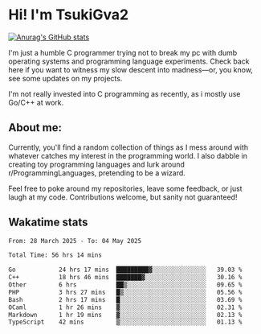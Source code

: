 # Hi! I'm TsukiGva2

[![Anurag's GitHub stats](https://github-readme-stats.vercel.app/api?username=tsukigva2&theme=gruvbox&show_icons=true)](https://github.com/anuraghazra/github-readme-stats)

I'm just a humble C programmer trying not to break my pc with dumb operating systems and programming language experiments. Check back here if you want to witness my slow descent into madness—or, you know, see some updates on my projects.

I'm not really invested into C programming as recently, as i mostly use Go/C++ at work.

## About me:

Currently, you'll find a random collection of things as I mess around with whatever catches my interest in the programming world. I also dabble in creating toy programming languages and lurk around r/ProgrammingLanguages, pretending to be a wizard.

Feel free to poke around my repositories, leave some feedback, or just laugh at my code. Contributions welcome, but sanity not guaranteed!


## Wakatime stats
<!--START_SECTION:waka-->

```txt
From: 28 March 2025 - To: 04 May 2025

Total Time: 56 hrs 14 mins

Go            24 hrs 17 mins  █████████▓░░░░░░░░░░░░░░░   39.03 %
C++           18 hrs 46 mins  ███████▓░░░░░░░░░░░░░░░░░   30.16 %
Other         6 hrs           ██▒░░░░░░░░░░░░░░░░░░░░░░   09.65 %
PHP           3 hrs 27 mins   █▒░░░░░░░░░░░░░░░░░░░░░░░   05.56 %
Bash          2 hrs 17 mins   █░░░░░░░░░░░░░░░░░░░░░░░░   03.69 %
OCaml         1 hr 26 mins    ▓░░░░░░░░░░░░░░░░░░░░░░░░   02.31 %
Markdown      1 hr 19 mins    ▓░░░░░░░░░░░░░░░░░░░░░░░░   02.13 %
TypeScript    42 mins         ▒░░░░░░░░░░░░░░░░░░░░░░░░   01.13 %
```

<!--END_SECTION:waka-->
